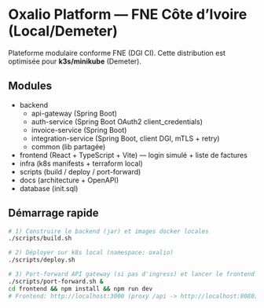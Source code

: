 # Oxalio Platform — FNE Côte d’Ivoire (Local/Demeter)

Plateforme modulaire conforme FNE (DGI CI). Cette distribution est optimisée pour **k3s/minikube** (Demeter).

## Modules
- backend
  - api-gateway (Spring Boot)
  - auth-service (Spring Boot OAuth2 client_credentials)
  - invoice-service (Spring Boot)
  - integration-service (Spring Boot, client DGI, mTLS + retry)
  - common (lib partagée)
- frontend (React + TypeScript + Vite) — login simulé + liste de factures
- infra (k8s manifests + terraform local)
- scripts (build / deploy / port-forward)
- docs (architecture + OpenAPI)
- database (init.sql)

## Démarrage rapide
```bash
# 1) Construire le backend (jar) et images docker locales
./scripts/build.sh

# 2) Déployer sur k8s local (namespace: oxalio)
./scripts/deploy.sh

# 3) Port-forward API gateway (si pas d'ingress) et lancer le frontend
./scripts/port-forward.sh &
cd frontend && npm install && npm run dev
# Frontend: http://localhost:3000 (proxy /api -> http://localhost:8080)
```

